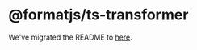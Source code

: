 # @formatjs/ts-transformer

We've migrated the README to [here](../../website/docs/tooling/ts-transformer.md).
